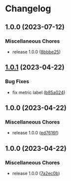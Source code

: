 # Changelog

## 1.0.0 (2023-07-12)


### Miscellaneous Chores

* release 1.0.0 ([8bbbe25](https://github.com/soerenschneider/vault-unsealer/commit/8bbbe25ccc0b4eaae1f945caf2d0e1a99d371216))

## [1.0.1](https://github.com/soerenschneider/vault-unsealer/compare/v1.0.0...v1.0.1) (2023-04-22)


### Bug Fixes

* fix metric label ([b85a024](https://github.com/soerenschneider/vault-unsealer/commit/b85a02473c3ee905efdeade7fb729bf1de772ab9))

## 1.0.0 (2023-04-22)


### Miscellaneous Chores

* release 1.0.0 ([ed7616f](https://github.com/soerenschneider/vault-unsealer/commit/ed7616fa40c46f5db1f72805bc4771279bf34d6a))

## 1.0.0 (2023-04-22)


### Miscellaneous Chores

* release 1.0.0 ([7a2ec0b](https://github.com/soerenschneider/vault-unsealer/commit/7a2ec0b7be1b0e06d86f21354db22d87ee4d8dbb))
